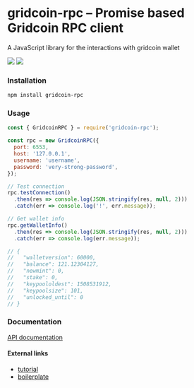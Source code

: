 # gridcoin-rpc – Promise based Gridcoin RPC client

A JavaScript library for the interactions with gridcoin wallet

![](https://img.shields.io/npm/v/gridcoin-rpc.svg?style=flat-square)
![](https://img.shields.io/circleci/project/github/gridcat/gridcoin-rpc/master.svg?style=flat-square)

### Installation

```bash
npm install gridcoin-rpc
```

### Usage

```javascript
const { GridcoinRPC } = require('gridcoin-rpc');

const rpc = new GridcoinRPC({
  port: 6553,
  host: '127.0.0.1',
  username: 'username',
  password: 'very-strong-password',
});

// Test connection
rpc.testConnection()
  .then(res => console.log(JSON.stringify(res, null, 2)))
  .catch(err => console.log('!', err.message));

// Get wallet info
rpc.getWalletInfo()
  .then(res => console.log(JSON.stringify(res, null, 2)))
  .catch(err => console.log(err.message));

// {
//   "walletversion": 60000,
//   "balance": 121.12304127,
//   "newmint": 0,
//   "stake": 0,
//   "keypoololdest": 1508531912,
//   "keypoolsize": 101,
//   "unlocked_until": 0
// }

```

### Documentation
[API documentation](https://gridcat.github.io/gridcoin-rpc/)

#### External links

- [tutorial](https://itnext.io/step-by-step-building-and-publishing-an-npm-typescript-package-44fe7164964c)
- [boilerplate](https://github.com/alexjoverm/typescript-library-starter)